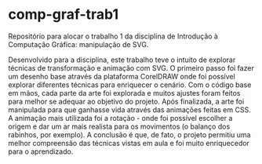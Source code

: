 # comp-graf-trab1
Repositório para alocar o trabalho 1 da disciplina de Introdução à Computação Gráfica: manipulação de SVG.

Desenvolvido para a disciplina, este trabalho teve o intuito de explorar técnicas de transformação
e animação com SVG. O primeiro passo foi fazer um desenho base através da plataforma CorelDRAW onde foi possível
explorar diferentes técnicas para enriquecer o cenário. Com o código base em mãos, cada parte da arte foi explorada
e muitos ajustes foram feitos para melhor se adequar ao objetivo do projeto. Após finalizada, a arte foi manipulada
para que ganhasse vida através das animações feitas em CSS. A animação mais utilizada foi a rotação - onde foi possível
escolher a origem e dar um ar mais realista para os movimentos (o balanço dos rabinhos, por exemplo).
A conclusão é que, de fato, o projeto permitiu uma melhor compreensão das técnicas vistas em aula e
foi muito enriquecedor para o aprendizado.
